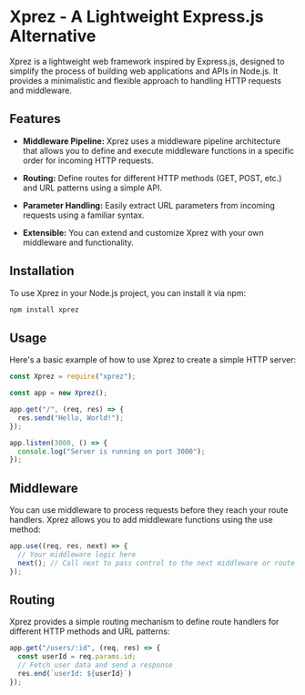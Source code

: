 # Xprez - A Lightweight Express.js Alternative

Xprez is a lightweight web framework inspired by Express.js, designed to simplify the process of building web applications and APIs in Node.js. It provides a minimalistic and flexible approach to handling HTTP requests and middleware.

## Features

- **Middleware Pipeline:** Xprez uses a middleware pipeline architecture that allows you to define and execute middleware functions in a specific order for incoming HTTP requests.

- **Routing:** Define routes for different HTTP methods (GET, POST, etc.) and URL patterns using a simple API.

- **Parameter Handling:** Easily extract URL parameters from incoming requests using a familiar syntax.

- **Extensible:** You can extend and customize Xprez with your own middleware and functionality.

## Installation

To use Xprez in your Node.js project, you can install it via npm:

```bash
npm install xprez
```

## Usage
Here's a basic example of how to use Xprez to create a simple HTTP server:

```javascript
const Xprez = require("xprez");

const app = new Xprez();

app.get("/", (req, res) => {
  res.send("Hello, World!");
});

app.listen(3000, () => {
  console.log("Server is running on port 3000");
});
```

## Middleware
You can use middleware to process requests before they reach your route handlers. Xprez allows you to add middleware functions using the use method:

```javascript
app.use((req, res, next) => {
  // Your middleware logic here
  next(); // Call next to pass control to the next middleware or route handler
});
```

## Routing
Xprez provides a simple routing mechanism to define route handlers for different HTTP methods and URL patterns:

```javascript
app.get("/users/:id", (req, res) => {
  const userId = req.params.id;
  // Fetch user data and send a response
  res.end(`userId: ${userId}`)
});
```



